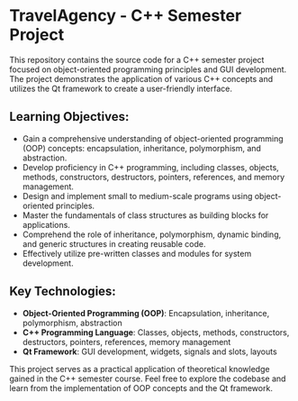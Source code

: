 # TravelAgency - C++ Semester Project

This repository contains the source code for a C++ semester project focused on object-oriented programming principles and GUI development. The project demonstrates the application of various C++ concepts and utilizes the Qt framework to create a user-friendly interface.

## Learning Objectives:
- Gain a comprehensive understanding of object-oriented programming (OOP) concepts: encapsulation, inheritance, polymorphism, and abstraction.
- Develop proficiency in C++ programming, including classes, objects, methods, constructors, destructors, pointers, references, and memory management.
- Design and implement small to medium-scale programs using object-oriented principles.
- Master the fundamentals of class structures as building blocks for applications.
- Comprehend the role of inheritance, polymorphism, dynamic binding, and generic structures in creating reusable code.
- Effectively utilize pre-written classes and modules for system development.

## Key Technologies:
- **Object-Oriented Programming (OOP)**: Encapsulation, inheritance, polymorphism, abstraction
- **C++ Programming Language**: Classes, objects, methods, constructors, destructors, pointers, references, memory management
- **Qt Framework**: GUI development, widgets, signals and slots, layouts

This project serves as a practical application of theoretical knowledge gained in the C++ semester course. Feel free to explore the codebase and learn from the implementation of OOP concepts and the Qt framework.
